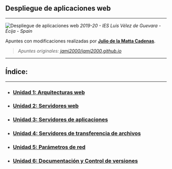 ## Despliegue de aplicaciones web
---
![Despliegue de aplicaciones web](http://jamj2000.github.io/despliegueaplicacionesweb/despliegueaplicacionesweb.png)
_2019-20 - IES Luis Vélez de Guevara - Écija - Spain_

Apuntes con modificaciones realizadas por **[Julio de la Matta Cadenas](https://github.com/Kibrands)**.
> _Apuntes originales: [jamj2000/jamj2000.github.io](https://github.com/jamj2000/jamj2000.github.io)_

---
## Índice:
---
- ### [Unidad 1: Arquitecturas web](unidad1.md)
- ### [Unidad 2: Servidores web](unidad2.md)
- ### [Unidad 3: Servidores de aplicaciones](unidad3.md)
- ### [Unidad 4: Servidores de transferencia de archivos](unidad4.md)
- ### [Unidad 5: Parámetros de red](unidad5.md)
- ### [Unidad 6: Documentación y Control de versiones](unidad6.md)